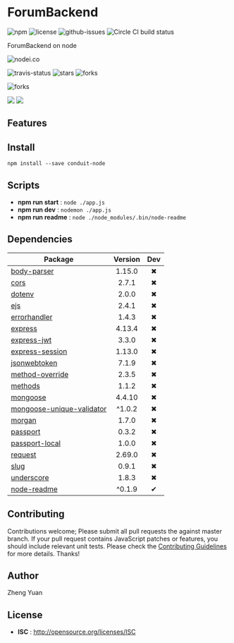 # ForumBackend

![npm](https://img.shields.io/npm/v/conduit-node.svg) ![license](https://img.shields.io/npm/l/conduit-node.svg) ![github-issues](https://img.shields.io/github/issues/gothinkster/productionready-node-api.svg)  ![Circle CI build status](https://circleci.com/gh/gothinkster/productionready-node-api.svg?style=svg)

ForumBackend on node

![nodei.co](https://nodei.co/npm/conduit-node.png?downloads=true&downloadRank=true&stars=true)

![travis-status](https://img.shields.io/travis/gothinkster/productionready-node-api.svg)
![stars](https://img.shields.io/github/stars/gothinkster/productionready-node-api.svg)
![forks](https://img.shields.io/github/forks/gothinkster/productionready-node-api.svg)

![forks](https://img.shields.io/github/forks/gothinkster/productionready-node-api.svg)

![](https://david-dm.org/gothinkster/productionready-node-api/status.svg)
![](https://david-dm.org/gothinkster/productionready-node-api/dev-status.svg)

## Features


## Install

`npm install --save conduit-node`


## Scripts

 - **npm run start** : `node ./app.js`
 - **npm run dev** : `nodemon ./app.js`
 - **npm run readme** : `node ./node_modules/.bin/node-readme`

## Dependencies

Package | Version | Dev
--- |:---:|:---:
[body-parser](https://www.npmjs.com/package/body-parser) | 1.15.0 | ✖
[cors](https://www.npmjs.com/package/cors) | 2.7.1 | ✖
[dotenv](https://www.npmjs.com/package/dotenv) | 2.0.0 | ✖
[ejs](https://www.npmjs.com/package/ejs) | 2.4.1 | ✖
[errorhandler](https://www.npmjs.com/package/errorhandler) | 1.4.3 | ✖
[express](https://www.npmjs.com/package/express) | 4.13.4 | ✖
[express-jwt](https://www.npmjs.com/package/express-jwt) | 3.3.0 | ✖
[express-session](https://www.npmjs.com/package/express-session) | 1.13.0 | ✖
[jsonwebtoken](https://www.npmjs.com/package/jsonwebtoken) | 7.1.9 | ✖
[method-override](https://www.npmjs.com/package/method-override) | 2.3.5 | ✖
[methods](https://www.npmjs.com/package/methods) | 1.1.2 | ✖
[mongoose](https://www.npmjs.com/package/mongoose) | 4.4.10 | ✖
[mongoose-unique-validator](https://www.npmjs.com/package/mongoose-unique-validator) | ^1.0.2 | ✖
[morgan](https://www.npmjs.com/package/morgan) | 1.7.0 | ✖
[passport](https://www.npmjs.com/package/passport) | 0.3.2 | ✖
[passport-local](https://www.npmjs.com/package/passport-local) | 1.0.0 | ✖
[request](https://www.npmjs.com/package/request) | 2.69.0 | ✖
[slug](https://www.npmjs.com/package/slug) | 0.9.1 | ✖
[underscore](https://www.npmjs.com/package/underscore) | 1.8.3 | ✖
[node-readme](https://www.npmjs.com/package/node-readme) | ^0.1.9 | ✔


## Contributing

Contributions welcome; Please submit all pull requests the against master branch. If your pull request contains JavaScript patches or features, you should include relevant unit tests. Please check the [Contributing Guidelines](contributng.md) for more details. Thanks!

## Author

Zheng Yuan

## License

 - **ISC** : http://opensource.org/licenses/ISC
